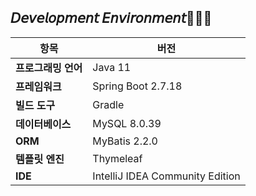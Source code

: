 ## 𝘋𝘦𝘷𝘦𝘭𝘰𝘱𝘮𝘦𝘯𝘵 𝘌𝘯𝘷𝘪𝘳𝘰𝘯𝘮𝘦𝘯𝘵🌻🌷🌹

| 항목 | 버전 |
|---|---|
| **프로그래밍 언어** | Java 11 |
| **프레임워크** | Spring Boot 2.7.18 |
| **빌드 도구** | Gradle |
| **데이터베이스** | MySQL 8.0.39 |
| **ORM** | MyBatis 2.2.0 |
| **템플릿 엔진** | Thymeleaf |
| **IDE** | IntelliJ IDEA Community Edition |
